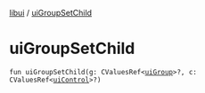[libui](README.md) / [uiGroupSetChild](ui-group-set-child.md)

# uiGroupSetChild

`fun uiGroupSetChild(g: CValuesRef<`[`uiGroup`](ui-group.md)`>?, c: CValuesRef<`[`uiControl`](ui-control/README.md)`>?)`